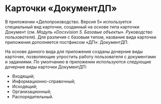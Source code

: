 # Карточки «ДокументДП»

В приложении «Делопроизводство. Версия 5» используется специальный вид карточки, созданный на основе типа карточки Документ (см. *Модуль «Docsvision 5. Базовые объекты». Руководство пользователя*). Для различия с базовым типом, название вида карточки приложения дополняется постфиксом «ДП»: ДокументДП.

На основе данного вида для приложения созданы дочерние виды карточек, позволяющие упростить работу пользователя с документами и заданиями. По умолчанию в приложении используются следующие дочерние виды карточки ДокументДП: 

- Входящий;
- Информационно-справочный;
- Исходящий;
- Организационный;
- Распорядительный.